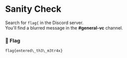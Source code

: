 
# Sanity Check

Search for `flag{` in the Discord server.  
You'll find a blurred message in the **#general-vc** channel.

### 🏁 Flag
```
flag{entered\_th3\_m3tr4x}
```
